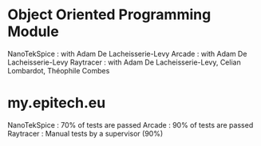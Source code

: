 # Object Oriented Programming Module
  NanoTekSpice : with Adam De Lacheisserie-Levy
  Arcade : with Adam De Lacheisserie-Levy
  Raytracer : with Adam De Lacheisserie-Levy, Celian Lombardot, Théophile Combes
# my.epitech.eu  
  NanoTekSpice : 70% of tests are passed
  Arcade : 90% of tests are passed
  Raytracer : Manual tests by a supervisor (90%)
